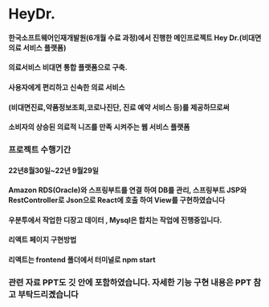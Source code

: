 # HeyDr.

#### 한국소프트웨어인재개발원(6개월 수료 과정)에서 진행한 메인프로젝트 Hey Dr.(비대면 의료 서비스 플랫폼)
#### 의료서비스 비대면 통합 플랫폼으로 구축.
#### 사용자에게 편리하고 신속한 의료 서비스
#### (비대면진료,약품정보조회,코로나진단, 진료 예약 서비스 등)를 제공하므로써  
#### 소비자의 상승된 의료적 니즈를 만족 시켜주는 웹 서비스 플랫폼

### 프로젝트 수행기간
#### 22년8월30일~22년 9월29일


#### Amazon RDS(Oracle)와 스프링부트를 연결 하여 DB를 관리, 스프링부트 JSP와 RestController로 Json으로 React에 호출 하여 View를 구현하였습니다
#### 우분투에서 작업한 디장고 데이터 , Mysql은 합치는 작업에 진행중입니다.


#### 리액트 페이지 구현방법
#### 리액트는 frontend 폴더에서 터미널로 npm start  

### 관련 자료 PPT도 깃 안에 포함하였습니다. 자세한 기능 구현 내용은 PPT 참고 부탁드리곘습니다


